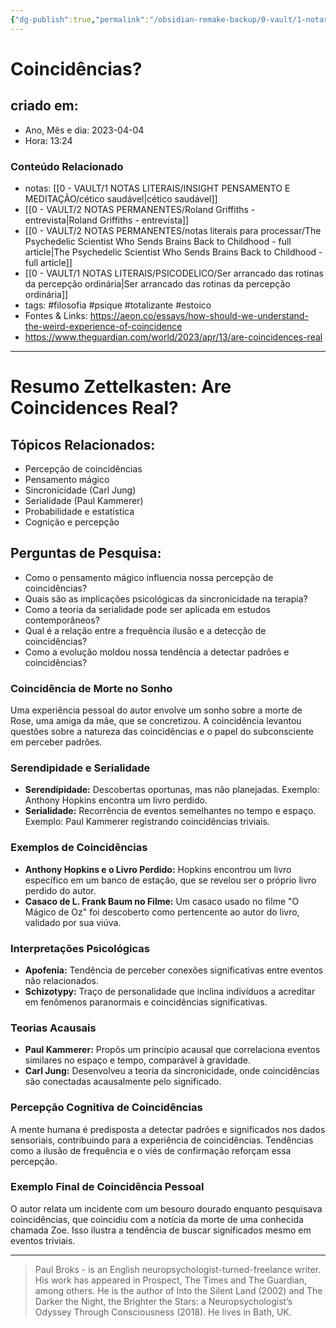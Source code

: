 ```yaml
---
{"dg-publish":true,"permalink":"/obsidian-remake-backup/0-vault/1-notas-literais/psique/coincidencias-sao-reais/","tags":["filosofia","psique","totalizante","estoico"],"dgHomeLink":true,"dgShowLocalGraph":true,"dgShowFileTree":true,"dgEnableSearch":true,"noteIcon":""}
---
```


# Coincidências? 

## criado em: 
-  Ano, Mês e dia: 2023-04-04
- Hora: 13:24

### Conteúdo Relacionado
- notas: [[0 - VAULT/1 NOTAS LITERAIS/INSIGHT PENSAMENTO E MEDITAÇÃO/cético saudável\|cético saudável]]
- [[0 - VAULT/2 NOTAS PERMANENTES/Roland Griffiths - entrevista\|Roland Griffiths - entrevista]]
- [[0 - VAULT/2 NOTAS PERMANENTES/notas literais para processar/The Psychedelic Scientist Who Sends Brains Back to Childhood - full article\|The Psychedelic Scientist Who Sends Brains Back to Childhood - full article]]
- [[0 - VAULT/1 NOTAS LITERAIS/PSICODELICO/Ser arrancado das rotinas da percepção ordinária\|Ser arrancado das rotinas da percepção ordinária]]
- tags: #filosofia #psique #totalizante #estoico 
- Fontes & Links:  https://aeon.co/essays/how-should-we-understand-the-weird-experience-of-coincidence
- https://www.theguardian.com/world/2023/apr/13/are-coincidences-real
---

# Resumo Zettelkasten: Are Coincidences Real?

## Tópicos Relacionados:
- Percepção de coincidências
- Pensamento mágico
- Sincronicidade (Carl Jung)
- Serialidade (Paul Kammerer)
- Probabilidade e estatística
- Cognição e percepção

## Perguntas de Pesquisa:
- Como o pensamento mágico influencia nossa percepção de coincidências?
- Quais são as implicações psicológicas da sincronicidade na terapia?
- Como a teoria da serialidade pode ser aplicada em estudos contemporâneos?
- Qual é a relação entre a frequência ilusão e a detecção de coincidências?
- Como a evolução moldou nossa tendência a detectar padrões e coincidências?

### Coincidência de Morte no Sonho
Uma experiência pessoal do autor envolve um sonho sobre a morte de Rose, uma amiga da mãe, que se concretizou. A coincidência levantou questões sobre a natureza das coincidências e o papel do subconsciente em perceber padrões.

### Serendipidade e Serialidade
- **Serendipidade:** Descobertas oportunas, mas não planejadas. Exemplo: Anthony Hopkins encontra um livro perdido.
- **Serialidade:** Recorrência de eventos semelhantes no tempo e espaço. Exemplo: Paul Kammerer registrando coincidências triviais.

### Exemplos de Coincidências
- **Anthony Hopkins e o Livro Perdido:** Hopkins encontrou um livro específico em um banco de estação, que se revelou ser o próprio livro perdido do autor.
- **Casaco de L. Frank Baum no Filme:** Um casaco usado no filme "O Mágico de Oz" foi descoberto como pertencente ao autor do livro, validado por sua viúva.

### Interpretações Psicológicas
- **Apofenia:** Tendência de perceber conexões significativas entre eventos não relacionados.
- **Schizotypy:** Traço de personalidade que inclina indivíduos a acreditar em fenômenos paranormais e coincidências significativas.

### Teorias Acausais
- **Paul Kammerer:** Propôs um princípio acausal que correlaciona eventos similares no espaço e tempo, comparável à gravidade.
- **Carl Jung:** Desenvolveu a teoria da sincronicidade, onde coincidências são conectadas acausalmente pelo significado.

### Percepção Cognitiva de Coincidências
A mente humana é predisposta a detectar padrões e significados nos dados sensoriais, contribuindo para a experiência de coincidências. Tendências como a ilusão de frequência e o viés de confirmação reforçam essa percepção.

### Exemplo Final de Coincidência Pessoal
O autor relata um incidente com um besouro dourado enquanto pesquisava coincidências, que coincidiu com a notícia da morte de uma conhecida chamada Zoe. Isso ilustra a tendência de buscar significados mesmo em eventos triviais.

---


>Paul Broks - is an English neuropsychologist-turned-freelance writer. His work has appeared in Prospect, The Times and The Guardian, among others. He is the author of Into the Silent Land (2002) and The Darker the Night, the Brighter the Stars: a Neuropsychologist’s Odyssey Through Consciousness (2018). He lives in Bath, UK.


